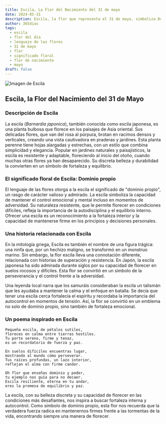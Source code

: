 ```yaml
---
title: Escila, La Flor del Nacimiento del 31 de mayo
date: 2024-05-31
description: Escila, la flor que representa el 31 de mayo, simboliza Dominio propio. Descubre su fascinante historia, significado en el lenguaje de las flores y una poesía que celebra su belleza.
author: 365días
tags:
  - escila
  - flor del día
  - lenguaje de las flores
  - 31 de mayo
  - flor
  - significado floral
  - flor de nacimiento
  - mayo
draft: false
---
```


![Imagen de Escila](https://cdn.pixabay.com/photo/2020/01/23/07/40/squill-4787085_640.jpg#center)


## Escila, la Flor del Nacimiento del 31 de Mayo

### Descripción de Escila

La escila (_Barnardia japonica_), también conocida como escila japonesa, es una planta bulbosa que florece en los paisajes de Asia oriental. Sus delicadas flores, que van del rosa al púrpura, brotan en racimos densos y verticales, creando una vista cautivadora en praderas y jardines. Esta planta perenne tiene hojas alargadas y estrechas, con un estilo que combina simplicidad y elegancia. Popular en jardines naturales y paisajísticos, la escila es resistente y adaptable, floreciendo al inicio del otoño, cuando muchas otras flores ya han desaparecido. Su discreta belleza y durabilidad la convierten en un símbolo de fortaleza y equilibrio.

### El significado floral de Escila: Dominio propio

El lenguaje de las flores otorga a la escila el significado de "dominio propio", un rasgo de carácter valioso y admirado. La escila simboliza la capacidad de mantener el control emocional y mental incluso en momentos de adversidad. Su naturaleza resistente, que le permite florecer en condiciones difíciles, refleja la importancia de la autodisciplina y el equilibrio interno. Ofrecer una escila es un reconocimiento a la fortaleza interior y la capacidad de mantenerse firme en los principios y decisiones personales.

### Una historia relacionada con Escila

En la mitología griega, Escila es también el nombre de una figura trágica: una ninfa que, por un hechizo maligno, se transformó en un monstruo marino. Sin embargo, la flor escila lleva una connotación diferente, relacionada con historias de superación y resistencia. En Japón, la escila japonesa ha sido admirada durante siglos por su capacidad de florecer en suelos rocosos y difíciles. Esta flor se convirtió en un símbolo de la perseverancia y el control frente a la adversidad.

Una leyenda local narra que los samuráis consideraban la escila un talismán que les ayudaba a mantener la calma y el enfoque en batalla. Se decía que tener una escila cerca fortalecía el espíritu y recordaba la importancia del autocontrol en momentos de tensión. Así, la flor se convirtió en un emblema no solo de dominio propio, sino también de fortaleza emocional.

### Un poema inspirado en Escila

```
Pequeña escila, de pétalos sutiles,  
floreces en calma entre tierras hostiles.  
Tu porte sereno, firme y tenaz,  
es un recordatorio de fuerza y paz.  

En suelos difíciles encuentras lugar,  
mostrando al mundo cómo perseverar.  
Tus raíces profundas, un lazo interior,  
reflejan el alma con firme candor.  

Oh flor que enseñas dominio y poder,  
tu ejemplo nos guía para no decaer.  
Escila resiliente, eterna en tu andar,  
eres la promesa de equilibrio y paz.  
```

La escila, con su belleza discreta y su capacidad de florecer en las condiciones más desafiantes, nos inspira a buscar fortaleza interna y autocontrol. Como símbolo de dominio propio, esta flor nos recuerda que la verdadera fuerza radica en mantenernos firmes frente a las tormentas de la vida, encontrando siempre una manera de florecer.